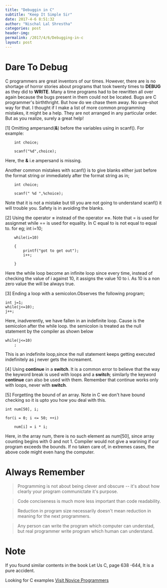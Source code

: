 ```yaml
---
title: "Debuggin in C"
subtitle: "Keep It Simple Sir"
date: 2017-4-6 8:51:32
author: "Nischal Lal Shrestha"
categories: post
header-img: 
permalink: /2017/4/6/Debugging-in-c
layout: post
---
```

# Dare To Debug

C programmers are great inventors of our times. However, there are is no shortage of horror stories about programs that took twenty times to **DEBUG** as they did to **WRITE**. Many a time programs had to be rewritten all over again because the bugs present in them could not be located. Bugs are C programmer's birththright. But how do we chase them away. No sure-shot way for that. I thought if I make a list of more common programming mistakes, it might be a help. They are not arranged in any particular order. But as you realize, surely a great help!
	
	
	
[1] Omitting ampersand(**&**) before the variables using in scanf().
For example:
		
		int choice;
		
		scanf("%d",choice);
		
Here, the **&** i.e ampersand is missing.
		
Another common mistakes with scanf() is to give blanks either just before the format string or immediately after the format string as in;
		
		int choice;
		
		scanf(" %d ",%choice);
		
Note that it is not a mistake but till you are not going to understand scanf() it will trouble you. Safety is in avoiding the blanks.

[2] Using the operator **=** instead of the operator **==**.
Note that = is used for assignmet while == is used for equality. In C equal to is not equal to equal to.
for eg;
		int i=10;
		
		while(i=10)
		
		{
			printf("got to get out");
			i++;

		}
		
Here the while loop become an infinite loop since every time, instead of checking the value of i against 10, it assigns
the value 10 to i. As 10 is a non zero value the will be always true.

[3] Ending a loop with a semicolon.Observes the following program;

	int j=1;
	while(j<=10);
	j++;

Here, inadverently, we have fallen in an indefinite  loop. Cause is the semicolon after the while loop.
the semicolon is treated as the null statement by the compiler as shown below

	while(j<=10)
		;
		
This is an indefinite loop,since the null statement keeps getting executed indefinitely as j never gets the increament.

[4] Using **continue** in a **switch**. It is a common error to believe that the way the keyword break is used with loops and a **switch**; similarly
the keyword **continue** can also be used with them. Remember that continue works only with loops, never with **switch**.

[5] Forgetting the bound of an array.
Note in C we don't have bound checking so it is upto you how you deal with this.
	
	int num[50], i;
	
	for(i = 0; i <= 50; ++i)
		
		num[i] = i * i;
		
Here, in the array num, there is no such element as num[50], since array counting begins with 0 and not 1. 
Compiler would not give a warining if our program exceeds the bounds. If no taken care of, in extremes cases, the above code might even hang the computer.



# Always Remember


<blockquote> 

Programming is not about being clever and obscure -- it's about how clearly your program communictate it's purpose.</blockquote>

<blockquote> Code conciseness is much more less important than code readability. </blockquote>


<blockquote> Reduction in program size necessarily doesn't mean reduction in meaning for the next programmers. </blockquote>

<blockquote> Any person can write the program which computer can understad, but real programmer write program which human can understand.

</blockquote>

# Note

If you found similar contents in the book Let Us C, page 638 -644, It is a pure accident.

Looking for C examples	[Visit Novice Programmers](https://www.aakrist.me)